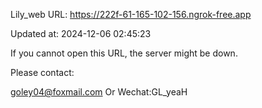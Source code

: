 Lily_web URL: https://222f-61-165-102-156.ngrok-free.app

Updated at: 2024-12-06 02:45:23

If you cannot open this URL, the server might be down.

Please contact: 

goley04@foxmail.com Or Wechat:GL_yeaH